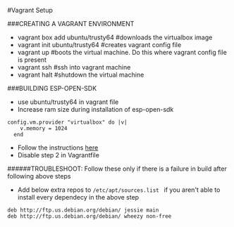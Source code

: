 #Vagrant Setup

###CREATING  A VAGRANT ENVIRONMENT

* vagrant box add ubuntu/trusty64     #downloads the virtualbox image
* vagrant init ubuntu/trusty64        #creates vagrant config file
* vagrant up                          #boots the virtual machine. Do this where vagrant config file is present
* vagrant ssh                         #ssh into vagrant machine
* vagrant halt                        #shutdown the virtual machine



###BUILDING ESP-OPEN-SDK

* use ubuntu/trusty64 in vagrant file
* Increase ram size during installation of esp-open-sdk
```
config.vm.provider "virtualbox" do |v|
    v.memory = 1024
  end
```
* Follow the instructions [here](https://github.com/pfalcon/esp-open-sdk#requirements-and-dependencies)
* Disable step 2 in Vagrantfile

######TROUBLESHOOT:
Follow these only if there is a failure in build after following above steps

* Add below extra repos to `/etc/apt/sources.list
`  if you aren't able to install every dependecy in the above step
```
deb http://ftp.us.debian.org/debian/ jessie main
deb http://ftp.us.debian.org/debian/ wheezy non-free
```
